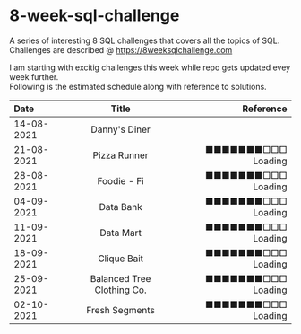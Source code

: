 # 8-week-sql-challenge 
A series of interesting 8 SQL challenges that covers all the topics of SQL. <br />Challenges are described @ https://8weeksqlchallenge.com

I am starting with excitig challenges this week while repo gets updated evey week further.<br /> Following is the estimated schedule along with reference to solutions. 

|  Date     |  Title        |  Reference |
| :---         |    :----:        |          ---: |
| 14-08-2021   | Danny's Diner    |               |           
| 21-08-2021   | Pizza Runner     | ■■■■■■■□□□  Loading      |
| 28-08-2021   | Foodie - Fi      | ■■■■■■■□□□  Loading      |
| 04-09-2021   | Data Bank        | ■■■■■■■□□□  Loading      |
| 11-09-2021   | Data Mart        | ■■■■■■■□□□  Loading      |
| 18-09-2021   | Clique Bait      | ■■■■■■■□□□  Loading      |
| 25-09-2021   | Balanced Tree Clothing Co.     | ■■■■■■■□□□  Loading      |
| 02-10-2021   | Fresh Segments     | ■■■■■■■□□□  Loading      |

